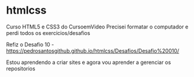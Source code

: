 # htmlcss
 Curso HTML5 e CSS3 do CursoemVideo
 Precisei formatar o computador e perdi todos os exercicios/desafios

 
Refiz o Desafio 10 - https://pedrosantosgithub.github.io/htmlcss/Desafios/Desafio%20010/

Estou aprendendo a criar sites e agora vou aprender a gerenciar os repositorios